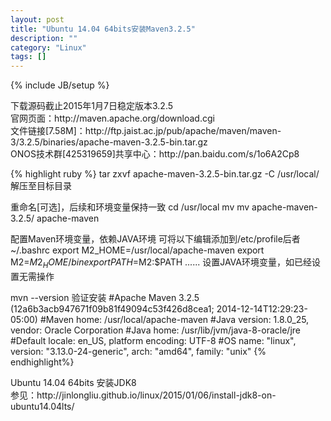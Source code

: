 ```yaml
---
layout: post
title: "Ubuntu 14.04 64bits安装Maven3.2.5"
description: ""
category: "Linux"
tags: []
---
```

{% include JB/setup %}
<p>
下载源码截止2015年1月7日稳定版本3.2.5<br/>
官网页面：http://maven.apache.org/download.cgi <br/>
文件链接[7.58M]：http://ftp.jaist.ac.jp/pub/apache/maven/maven-3/3.2.5/binaries/apache-maven-3.2.5-bin.tar.gz <br/>
ONOS技术群[425319659]共享中心：http://pan.baidu.com/s/1o6A2Cp8
</p>
{% highlight ruby %}
tar zxvf apache-maven-3.2.5-bin.tar.gz -C /usr/local/	解压至目标目录
  
重命名[可选]，后续和环境变量保持一致
cd /usr/local
mv mv apache-maven-3.2.5/ apache-maven
  
配置Maven环境变量，依赖JAVA环境			可将以下编辑添加到/etc/profile后者~/.bashrc
export M2_HOME=/usr/local/apache-maven
export M2=$M2_HOME/bin
export PATH=$M2:$PATH
......
设置JAVA环境变量，如已经设置无需操作
    
mvn --version	验证安装
#Apache Maven 3.2.5 (12a6b3acb947671f09b81f49094c53f426d8cea1; 2014-12-14T12:29:23-05:00)
#Maven home: /usr/local/apache-maven
#Java version: 1.8.0_25, vendor: Oracle Corporation
#Java home: /usr/lib/jvm/java-8-oracle/jre
#Default locale: en_US, platform encoding: UTF-8
#OS name: "linux", version: "3.13.0-24-generic", arch: "amd64", family: "unix"
{% endhighlight%}
<p>
Ubuntu 14.04 64bits 安装JDK8 <br/>
参见：http://jinlongliu.github.io/linux/2015/01/06/install-jdk8-on-ubuntu14.04lts/
</p>
